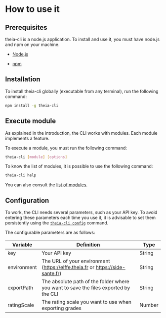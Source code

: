 # How to use it

## Prerequisites

theia-cli is a node.js application. To install and use it, you must have node.js and npm on your machine.

- [Node.js](https://nodejs.org/)

- [npm](https://www.npmjs.com/get-npm)


## Installation

To install theia-cli globally (executable from any terminal), run the following command:

```bash
npm install -g theia-cli
```

## Execute module

As explained in the introduction, the CLI works with modules. Each module implements a feature.

To execute a module, you must run the following command:

```bash
theia-cli [module] [options]
```

To know the list of modules, it is possible to use the following command:

```bash
theia-cli help
```

You can also consult the [list of modules](./modules.md).

## Configuration

To work, the CLI needs several parameters, such as your API key. To avoid entering these parameters each time you use it, it is advisable to set them persistently using the [`theia-cli config`](modules.md#configuration) command.

The configurable parameters are as follows:

| Variable | Definition | Type |
| --- | --- | --- |
| key | Your API key | String |
| environment | The URL of your environment (https://elffe.theia.fr or https://side-sante.fr) | String |
| exportPath | The absolute path of the folder where you want to save the files exported by the CLI | String |
| ratingScale | The rating scale you want to use when exporting grades | Number |

